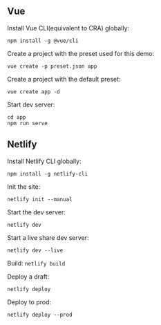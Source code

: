 ## Vue

Install Vue CLI(equivalent to CRA) globally:

`npm install -g @vue/cli`

Create a project with the preset used for this demo:

`vue create -p preset.json app`

Create a project with the default preset:

`vue create app -d`

Start dev server:

```
cd app
npm run serve
```

## Netlify

Install Netlify CLI globally:

`npm install -g netlify-cli`

Init the site:

`netlify init --manual`

Start the dev server:

`netlify dev`

Start a live share dev server:

`netlify dev --live`

Build:
`netlify build`

Deploy a draft:

`netlify deploy`

Deploy to prod:

`netlify deploy --prod`
